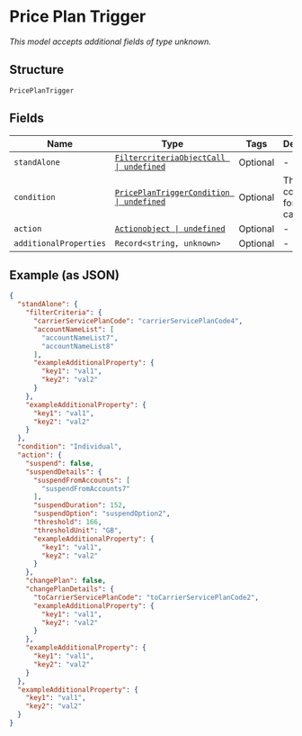 
# Price Plan Trigger

*This model accepts additional fields of type unknown.*

## Structure

`PricePlanTrigger`

## Fields

| Name | Type | Tags | Description |
|  --- | --- | --- | --- |
| `standAlone` | [`FiltercriteriaObjectCall \| undefined`](../../doc/models/filtercriteria-object-call.md) | Optional | - |
| `condition` | [`PricePlanTriggerCondition \| undefined`](../../doc/models/containers/price-plan-trigger-condition.md) | Optional | This is a container for any-of cases. |
| `action` | [`Actionobject \| undefined`](../../doc/models/actionobject.md) | Optional | - |
| `additionalProperties` | `Record<string, unknown>` | Optional | - |

## Example (as JSON)

```json
{
  "standAlone": {
    "filterCriteria": {
      "carrierServicePlanCode": "carrierServicePlanCode4",
      "accountNameList": [
        "accountNameList7",
        "accountNameList8"
      ],
      "exampleAdditionalProperty": {
        "key1": "val1",
        "key2": "val2"
      }
    },
    "exampleAdditionalProperty": {
      "key1": "val1",
      "key2": "val2"
    }
  },
  "condition": "Individual",
  "action": {
    "suspend": false,
    "suspendDetails": {
      "suspendFromAccounts": [
        "suspendFromAccounts7"
      ],
      "suspendDuration": 152,
      "suspendOption": "suspendOption2",
      "threshold": 166,
      "thresholdUnit": "GB",
      "exampleAdditionalProperty": {
        "key1": "val1",
        "key2": "val2"
      }
    },
    "changePlan": false,
    "changePlanDetails": {
      "toCarrierServicePlanCode": "toCarrierServicePlanCode2",
      "exampleAdditionalProperty": {
        "key1": "val1",
        "key2": "val2"
      }
    },
    "exampleAdditionalProperty": {
      "key1": "val1",
      "key2": "val2"
    }
  },
  "exampleAdditionalProperty": {
    "key1": "val1",
    "key2": "val2"
  }
}
```

